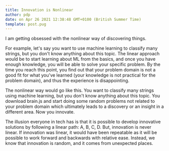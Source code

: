 ```yaml
---
title: Innovation is Nonlinear
author: pdp
date: on Apr 26 2021 12:38:48 GMT+0100 (British Summer Time)
template: post.pug
---
```


I am getting obsessed with the nonlinear way of discovering things.

For example, let's say you want to use machine learning to classify many strings, but you don't know anything about this topic. The linear approach would be to start learning about ML from the basics, and once you have enough knowledge, you will be able to solve your specific problem. By the time you reach this point, you find out that your problem domain is not a good fit for what you've learned (your knowledge is not practical for the problem domain), and thus the experience is disappointing.

The nonlinear way would go like this. You want to classify many strings using machine learning, but you don't know anything about this topic. You download brain.js and start doing some random problems not related to your problem domain which ultimately leads to a discovery or an insight in a different area. Now you innovate.

The illusion everyone in tech has is that it is possible to develop innovative solutions by following a linear path: A, B, C, D. But, innovation is never linear. If innovation was linear, it would have been repeatable as it will be possible to work forward and backwards with relative ease. Instead, we know that innovation is random, and it comes from unexpected places.
